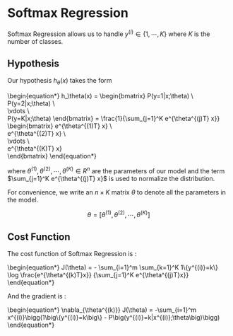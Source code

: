 # Softmax Regression

Softmax Regression allows us to handle $y^{(i)} \in \{1,\cdots,K\}$ where $K$ is the number of classes.

## Hypothesis

Our hypothesis $h_\theta(x)$ takes the form

\begin{equation\*}
h_\theta(x) = 
\begin{bmatrix}
P(y=1|x;\theta)  \\\
P(y=2|x;\theta)  \\\
\vdots \\\
P(y=K|x;\theta)
\end{bmatrix}
= \frac{1}{\sum_{j=1}^K e^{\theta^{(j)T} x}}
\begin{bmatrix}
e^{\theta^{(1)T} x}  \\\
e^{\theta^{(2)T} x}  \\\
\vdots  \\\
e^{\theta^{(K)T} x}  
\end{bmatrix}
\end{equation\*}

where $\theta^{(1)}, \theta^{(2)}, \cdots, \theta^{(K)} \in R^n$ are the parameters of our model and the term $\sum_{j=1}^K e^{\theta^{(j)T} x}$ is used to normalize the distribution.

For convenience, we write an $n\times K$ matrix $\theta$ to denote all the parameters in the model.

$$ \theta = [\theta^{(1)}, \theta^{(2)}, \cdots, \theta^{(K)}] $$

## Cost Function

The cost function of Softmax Regression is :

\begin{equation\*}
J(\theta) = - \sum_{i=1}^m \sum_{k=1}^K 1\\{y^{(i)}=k\\} \log \frac{e^{\theta^{(k)T}x}} {\sum_{j=1}^K e^{\theta^{(j)T}x}}
\end{equation\*}

And the gradient is :

\begin{equation\*}
\nabla_{\theta^{(k)}} J(\theta) = -\sum_{i=1}^m x^{(i)}\bigg(1\big\\{y^{(i)}=k\big\\} - P\big(y^{(i)}=k|x^{(i)};\theta\big)\bigg)
\end{equation\*}
